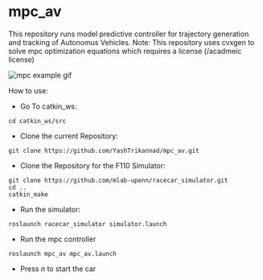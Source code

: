 # mpc_av

This repository runs model predictive controller for trajectory generation and tracking of Autonomus Vehicles. Note: This repository uses cvxgen to solve mpc optimization equations which requires a license (/acadmeic license)

![mpc example gif](mpc_av.gif)

How to use:


- Go To catkin_ws: 
```
cd catkin_ws/src
```
- Clone the current Repository: 
```
git clone https://github.com/YashTrikannad/mpc_av.git
```
- Clone the Repository for the F110 Simulator:
```
git clone https://github.com/mlab-upenn/racecar_simulator.git
cd ..
catkin_make
```
- Run the simulator:
```
roslaunch racecar_simulator simulator.launch
```
- Run the mpc controller
```
roslaunch mpc_av mpc_av.launch
```
- Press *n* to start the car 

